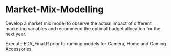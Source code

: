 # Market-Mix-Modelling
Develop a market mix model to observe the actual impact of different marketing variables and recommend the optimal budget allocation for the next year.

Execute EDA_Final.R prior to running models for Camera, Home and Gaming Accessories
